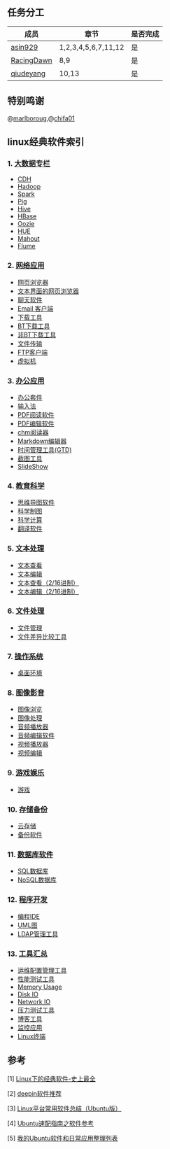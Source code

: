 
## 任务分工
|成员|章节|是否完成|
|---|---|---|
|[asin929](https://github.com/asin929)|1,2,3,4,5,6,7,11,12|是|
|[RacingDawn](https://github.com/RacingDawn)|8,9|是|
|[qiudeyang](https://github.com/qiudeyang)|10,13|是|

## 特别鸣谢

@[marlboroug](https://github.com/marlboroug),@[chifa01](https://github.com/chifa01)

## linux经典软件索引

### 1. [大数据专栏](Big-Data/Big-Data.md)
+ [CDH](Big-Data/Big-Data.md)
+ [Hadoop](https://github.com/asin929/linux-software/blob/master/Big-Data/Big-Data.md)
+ [Spark](https://github.com/asin929/linux-software/blob/master/Big-Data/Big-Data.md)
+ [Pig](https://github.com/asin929/linux-software/blob/master/Big-Data/Big-Data.md)
+ [Hive](https://github.com/asin929/linux-software/blob/master/Big-Data/Big-Data.md)
+ [HBase](https://github.com/asin929/linux-software/blob/master/Big-Data/Big-Data.md)
+ [Oozie](https://github.com/asin929/linux-software/blob/master/Big-Data/Big-Data.md)
+ [HUE](https://github.com/asin929/linux-software/blob/master/Big-Data/Big-Data.md)
+ [Mahout](https://github.com/asin929/linux-software/blob/master/Big-Data/Big-Data.md)
+ [Flume](https://github.com/asin929/linux-software/blob/master/Big-Data/Big-Data.md)

### 2. [网络应用](https://github.com/asin929/linux-software/blob/master/Network-Application/Network-Application.md)
+ [网页浏览器](https://github.com/asin929/linux-software/blob/master/Network-Application/Network-Application.md#%E7%BD%91%E9%A1%B5%E6%B5%8F%E8%A7%88%E5%99%A8)
+ [文本界面的网页浏览器](https://github.com/asin929/linux-software/blob/master/Network-Application/Network-Application.md#%E6%96%87%E6%9C%AC%E7%95%8C%E9%9D%A2%E7%9A%84%E7%BD%91%E9%A1%B5%E6%B5%8F%E8%A7%88%E5%99%A8)
+ [聊天软件](https://github.com/asin929/linux-software/blob/master/Network-Application/Network-Application.md#%E8%81%8A%E5%A4%A9%E8%BD%AF%E4%BB%B6)
+ [Email 客户端](https://github.com/asin929/linux-software/blob/master/Network-Application/Network-Application.md#Email%20%E5%AE%A2%E6%88%B7%E7%AB%AF)
+ [下载工具](https://github.com/asin929/linux-software/blob/master/Network-Application/Network-Application.md#%E4%B8%8B%E8%BD%BD%E5%B7%A5%E5%85%B7)
+ [BT下载工具](https://github.com/asin929/linux-software/blob/master/Network-Application/Network-Application.md#BT%E4%B8%8B%E8%BD%BD%E5%B7%A5%E5%85%B7)
+ [非BT下载工具](https://github.com/asin929/linux-software/blob/master/Network-Application/Network-Application.md#%E9%9D%9EBT%E4%B8%8B%E8%BD%BD%E5%B7%A5%E5%85%B7)
+ [文件传输](https://github.com/asin929/linux-software/blob/master/Network-Application/Network-Application.md#%E6%96%87%E4%BB%B6%E4%BC%A0%E8%BE%93)
+ [FTP客户端](https://github.com/asin929/linux-software/blob/master/Network-Application/Network-Application.md#FTP%E5%AE%A2%E6%88%B7%E7%AB%AF)
+ [虚拟机](https://github.com/asin929/linux-software/blob/master/Network-Application/Network-Application.md#%E8%99%9A%E6%8B%9F%E6%9C%BA)

### 3. [办公应用](https://github.com/asin929/linux-software/blob/master/Office-Application/Office-Application.md)
+ [办公套件](https://github.com/asin929/linux-software/blob/master/Office-Application/Office-Application.md#%E5%8A%9E%E5%85%AC%E5%A5%97%E4%BB%B6)
+ [输入法](https://github.com/asin929/linux-software/blob/master/Office-Application/Office-Application.md#%E8%BE%93%E5%85%A5%E6%B3%95)
+ [PDF阅读软件](https://github.com/asin929/linux-software/blob/master/Office-Application/Office-Application.md#PDF%E9%98%85%E8%AF%BB%E8%BD%AF%E4%BB%B6)
+ [PDF编辑软件](https://github.com/asin929/linux-software/blob/master/Office-Application/Office-Application.md#PDF%E7%BC%96%E8%BE%91%E8%BD%AF%E4%BB%B6)
+ [chm阅读器](https://github.com/asin929/linux-software/blob/master/Office-Application/Office-Application.md#chm%E9%98%85%E8%AF%BB%E5%99%A8)
+ [Markdown编辑器](https://github.com/asin929/linux-software/blob/master/Office-Application/Office-Application.md#Markdown%E7%BC%96%E8%BE%91%E5%99%A8)
+ [时间管理工具(GTD)](https://github.com/asin929/linux-software/blob/master/Office-Application/Office-Application.md#%E6%97%B6%E9%97%B4%E7%AE%A1%E7%90%86%E5%B7%A5%E5%85%B7%28GTD%29)
+ [截图工具](https://github.com/asin929/linux-software/blob/master/Office-Application/Office-Application.md#%E6%88%AA%E5%9B%BE%E5%B7%A5%E5%85%B7)
+ [SlideShow](https://github.com/asin929/linux-software/blob/master/Office-Application/Office-Application.md#SlideShow)


### 4. [教育科学](https://github.com/asin929/linux-software/blob/master/Science-Education/Science-Education.md)
+ [思维导图软件](https://github.com/asin929/linux-software/blob/master/Science-Education/Science-Education.md#%E6%80%9D%E7%BB%B4%E5%AF%BC%E5%9B%BE%E8%BD%AF%E4%BB%B6)
+ [科学制图](https://github.com/asin929/linux-software/blob/master/Science-Education/Science-Education.md#%E7%A7%91%E5%AD%A6%E5%88%B6%E5%9B%BE)
+ [科学计算](https://github.com/asin929/linux-software/blob/master/Science-Education/Science-Education.md#%E7%A7%91%E5%AD%A6%E8%AE%A1%E7%AE%97)
+ [翻译软件](https://github.com/asin929/linux-software/blob/master/Science-Education/Science-Education.md#%E7%BF%BB%E8%AF%91%E8%BD%AF%E4%BB%B6)

### 5. [文本处理](https://github.com/asin929/linux-software/blob/master/Text-Processing/Text-Processing.md)
+ [文本查看](https://github.com/asin929/linux-software/blob/master/Text-Processing/Text-Processing.md#%E6%96%87%E6%9C%AC%E6%9F%A5%E7%9C%8B)
+ [文本编辑](https://github.com/asin929/linux-software/blob/master/Text-Processing/Text-Processing.md#%E6%96%87%E6%9C%AC%E7%BC%96%E8%BE%91)
+ [文本查看（2/16进制）](https://github.com/asin929/linux-software/blob/master/Text-Processing/Text-Processing.md#%E6%96%87%E6%9C%AC%E6%9F%A5%E7%9C%8B%EF%BC%882/16%E8%BF%9B%E5%88%B6%EF%BC%89)
+ [文本编辑（2/16进制）](https://github.com/asin929/linux-software/blob/master/Text-Processing/Text-Processing.md#%E6%96%87%E6%9C%AC%E7%BC%96%E8%BE%91%EF%BC%882/16%E8%BF%9B%E5%88%B6%EF%BC%89)


### 6. [文件处理](https://github.com/asin929/linux-software/blob/master/File-Processing/File-Processing.md)
+ [文件管理](https://github.com/asin929/linux-software/blob/master/File-Processing/File-Processing.md#%E6%96%87%E4%BB%B6%E7%AE%A1%E7%90%86)
+ [文件差异比较工具](https://github.com/asin929/linux-software/blob/master/File-Processing/File-Processing.md#%E6%96%87%E4%BB%B6%E5%B7%AE%E5%BC%82%E6%AF%94%E8%BE%83%E5%B7%A5%E5%85%B7)


### 7. [操作系统](https://github.com/asin929/linux-software/blob/master/Operating-System/Operating-System.md)
+ [桌面环境](https://github.com/asin929/linux-software/blob/master/Operating-System/Operating-System.md#%E6%A1%8C%E9%9D%A2%E7%BE%8E%E5%8C%96)

### 8. [图像影音](https://github.com/asin929/linux-software/blob/master/Video-Image/Video_Image.md)
+ [图像浏览](https://github.com/asin929/linux-software/blob/master/Video-Image/Video_Image.md#%E5%9B%BE%E5%83%8F%E6%B5%8F%E8%A7%88)
+ [图像处理](https://github.com/asin929/linux-software/blob/master/Video-Image/Video_Image.md#%E5%9B%BE%E5%83%8F%E5%A4%84%E7%90%86)
+ [音频播放器](https://github.com/asin929/linux-software/blob/master/Video-Image/Video_Image.md#%E9%9F%B3%E9%A2%91%E6%92%AD%E6%94%BE)
+ [音频编辑软件](https://github.com/asin929/linux-software/blob/master/Video-Image/Video_Image.md#%E9%9F%B3%E9%A2%91%E7%BC%96%E8%BE%91)
+ [视频播放器](https://github.com/asin929/linux-software/blob/master/Video-Image/Video_Image.md#%E8%A7%86%E9%A2%91%E6%92%AD%E6%94%BE)
+ [视频编辑](https://github.com/asin929/linux-software/blob/master/Video-Image/Video_Image.md#%E8%A7%86%E9%A2%91%E7%BC%96%E8%BE%91)

### 9. [游戏娱乐](https://github.com/asin929/linux-software/blob/master/Game/Game.md)
+ [游戏](https://github.com/asin929/linux-software/blob/master/Game/Game.md#%E6%B8%B8%E6%88%8F)


### 10. [存储备份](https://github.com/asin929/linux-software/blob/master/Storage-Backup/Storage-Backup.md)
+ [云存储](https://github.com/asin929/linux-software/blob/master/Storage-Backup/Storage-Backup.md#%E4%BA%91%E5%AD%98%E5%82%A8)
+ [备份软件](https://github.com/asin929/linux-software/blob/master/Storage-Backup/Storage-Backup.md#%E5%A4%87%E4%BB%BD%E8%BD%AF%E4%BB%B6)

### 11. [数据库软件](https://github.com/asin929/linux-software/blob/master/Database/Database.md)
+ [SQL数据库](https://github.com/asin929/linux-software/blob/master/Database/Database.md#SQL%E6%95%B0%E6%8D%AE%E5%BA%93)
+ [NoSQL数据库](https://github.com/asin929/linux-software/blob/master/Database/Database.md#NoSQL%E6%95%B0%E6%8D%AE%E5%BA%93)


### 12. [程序开发](https://github.com/asin929/linux-software/blob/master/Program-Software/Program-Software.md)
+ [编程IDE](https://github.com/asin929/linux-software/blob/master/Program-Software/Program-Software.md#%E7%BC%96%E7%A8%8BIDE)
+ [UML图](https://github.com/asin929/linux-software/blob/master/Program-Software/Program-Software.md#%E7%BC%96%E7%A8%8BIDE)
+ [LDAP管理工具](https://github.com/asin929/linux-software/blob/master/Program-Software/Program-Software.md#LDAP%E7%AE%A1%E7%90%86%E5%B7%A5%E5%85%B7)

### 13. [工具汇总](https://github.com/asin929/linux-software/blob/master/Tools/Tools.md)
+ [运维配置管理工具](https://github.com/asin929/linux-software/blob/master/Tools/Tools.md#%E8%BF%90%E7%BB%B4%E9%85%8D%E7%BD%AE%E7%AE%A1%E7%90%86%E5%B7%A5%E5%85%B7)
+ [性能测试工具](https://github.com/asin929/linux-software/blob/master/Tools/Tools.md#%E6%80%A7%E8%83%BD%E6%B5%8B%E8%AF%95%E5%B7%A5%E5%85%B7)
+ [Memory Usage](https://github.com/asin929/linux-software/blob/master/Tools/Tools.md#Memory%20Usage)
+ [Disk IO](https://github.com/asin929/linux-software/blob/master/Tools/Tools.md#Disk%20IO)
+ [Network IO](https://github.com/asin929/linux-software/blob/master/Tools/Tools.md#Network%20IO)
+ [压力测试工具](https://github.com/asin929/linux-software/blob/master/Tools/Tools.md#%E5%8E%8B%E5%8A%9B%E6%B5%8B%E8%AF%95%E5%B7%A5%E5%85%B7)
+ [博客工具](https://github.com/asin929/linux-software/blob/master/Tools/Tools.md#%E5%8D%9A%E5%AE%A2%E5%B7%A5%E5%85%B7)
+ [监控应用](https://github.com/asin929/linux-software/blob/master/Tools/Tools.md#%E7%9B%91%E6%8E%A7%E5%BA%94%E7%94%A8)
+ [Linux终端](https://github.com/asin929/linux-software/blob/master/Tools/Tools.md#Linux%E7%BB%88%E7%AB%AF)

## 参考
[1] [Linux下的经典软件-史上最全](http://kongll.github.io/2015/06/23/Linux%E4%B8%8B%E7%9A%84%E7%BB%8F%E5%85%B8%E8%BD%AF%E4%BB%B6-%E5%8F%B2%E4%B8%8A%E6%9C%80%E5%85%A8/)

[2] [deepin软件推荐](http://wiki.deepin.org/index.php?title=%E8%BD%AF%E4%BB%B6%E6%8E%A8%E8%8D%90)

[3] [Linux平台常用软件总结（Ubuntu版）](http://egrcc.github.io/2014/05/31/linux-software/#)

[4] [Ubuntu速配指南之软件参考](http://wiki.ubuntu.org.cn/Qref/Apps)

[5] [我的Ubuntu软件和日常应用整理列表 ](http://yife.im/software-list-under-ubuntu/)

